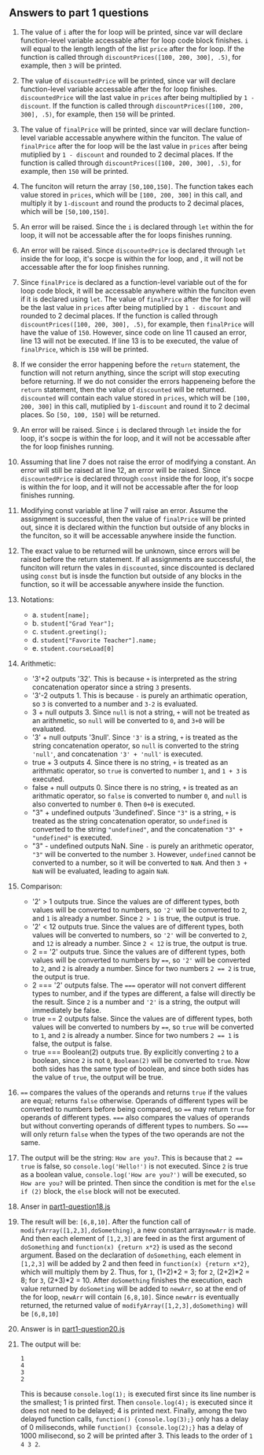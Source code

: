 ## Answers to part 1 questions
1. The value of `i` after the for loop will be printed, since var will declare function-level variable accessable after for loop code block finishes. `i` will equal to the length length of the list `price` after the for loop. If the function is called through `discountPrices([100, 200, 300], .5)`, for example, then `3` will be printed.

2. The value of `discountedPrice` will be printed, since var will declare function-level variable accessable after the for loop finishes. `discountedPrice` will the last value in `prices` after being multiplied by `1 - discount`.  If the function is called through `discountPrices([100, 200, 300], .5)`, for example, then `150` will be printed.
3. The value of `finalPrice` will be printed, since var will declare function-level variable accessable anywhere within the funciton. The value of `finalPrice` after the for loop will be the last value in `prices` after being mutiplied by `1 - discount` and rounded to 2 decimal places. If the function is called through `discountPrices([100, 200, 300], .5)`, for example, then `150` will be printed.
4. The funciton will return the array `[50,100,150]`. The function takes each value stored in `prices`, which will be `[100, 200, 300]` in this call, and multiply it by `1-discount` and round the products to 2 decimal places, which will be `[50,100,150]`.
5. An error will be raised. Since the `i` is declared through `let` within the for loop, it will not be accessable after the for loops finishes running.
6. An error will be raised. Since `discountedPrice` is declared through `let` inside the for loop, it's socpe is within the for loop, and , it will not be accessable after the for loop finishes running.
7. Since `finalPrice` is declared as a function-level variable out of the for loop code block, it will be accessable anywhere within the funciton even if it is declared using `let`. The value of `finalPrice` after the for loop will be the last value in `prices` after being mutiplied by `1 - discount` and rounded to 2 decimal places. If the function is called through `discountPrices([100, 200, 300], .5)`, for example, then `finalPrice` will have the value of `150`. However, since code on line 11 caused an error, line 13 will not be executed. If line 13 is to be executed, the value of `finalPrice`, which is `150` will be printed. 
8. If we consider the error happening before the `return` statement, the function will not return anything, since the script will stop executing before returning. If we do not consider the errors happeneing before the `return` statement, then the value of `discounted` will be returned. `discounted` will contain each value stored in `prices`, which will be `[100, 200, 300]` in this call, mutiplied by `1-discount` and round it to 2 decimal places. So `[50, 100, 150]` will be returned.
9.  An error will be raised. Since `i` is declared through `let` inside the for loop, it's socpe is within the for loop, and it will not be accessable after the for loop finishes running.
10. Assuming that line 7 does not raise the error of modifying a constant. An error will still be raised at line 12, an error will be raised. Since `discountedPrice` is declared through `const` inside the for loop, it's socpe is within the for loop, and it will not be accessable after the for loop finishes running.
11. Modifying const variable at line 7 will raise an error. Assume the assignment is successful, then the value of `finalPrice` will be printed out, since it is declared within the function but outside of any blocks in the funciton, so it will be accessable anywhere inside the function. 
12. The exact value to be returned will be unknown, since errors will be raised before the return statement. If all assignments are successful, the funciton will return the vales in `discounted`, since discounted is declared using `const` but is insde the function but outside of any blocks in the function, so it will be accessable anywhere inside the function. 
13. Notations:
    * a. `student[name];`
    * b. `student["Grad Year"];`
    * c. `student.greeting();`
    * d. `student["Favorite Teacher"].name;`
    * e. `student.courseLoad[0]`
14. Arithmetic:
    * '3'+2 outputs '32'. This is because `+` is interpreted as the string concatenation operator since a string `3` presents.
    * '3'-2 outputs 1. This is because `-` is purely an arthimatic operation, so `3` is converted to a number and `3-2` is evaluated.
    * 3 + null outputs 3. Since `null` is not a string, `+` will not be treated as an arithmetic, so `null` will be converted to `0`, and `3+0` will be evaluated.
    * '3' + null outputs '3null'. Since `'3'` is a string, `+` is treated as the string concatenation operator, so `null` is converted to the string `'null'`, and concatenation `'3' + 'null'` is executed.
    * true + 3 outputs 4. Since there is no string, `+` is treated as an arithmatic operator, so `true` is converted to number `1`, and `1 + 3` is executed.
    * false + null outputs 0. Since there is no string, `+` is treated as an arithmatic operator, so `false` is converted to number `0`, and `null` is also converted to number `0`. Then `0+0` is executed.
    * "3" + undefined outputs '3undefined'. Since `"3"` is a string, `+` is treated as the string concatenation operator, so `undefined` is converted to the string `"undefined"`, and the concatenation `"3" + "undefined"` is executed.
    * "3" - undefined outputs NaN. Sine `-` is purely an arithmetic operator, `"3"` will be converted to the number `3`. However, `undefined` cannot be converted to a number, so it will be converted to `NaN`. And then `3 + NaN` will be evaluated, leading to again `NaN`.
15. Comparison:
    * '2' > 1 outputs true. Since the values are of different types, both values will be converted to numbers, so `'2'` will be converted to `2`, and `1` is already a number. Since `2 > 1` is true, the output is true.
    * '2' < 12 outputs true. Since the values are of different types, both values will be converted to numbers, so `'2'` will be converted to `2`, and `12` is already a number. Since `2 < 12` is true, the output is true.
    * 2 == '2' outputs true. Since the values are of different types, both values will be converted to numbers by `==`, so `'2'` will be converted to `2`, and `2` is already a number. Since for two numbers `2 == 2` is true, the output is true.
    * 2 === '2' outputs false. The `===` operator will not convert different types to number, and if the types are different, a false will directly be the result. Since `2` is a number and `'2'` is a string, the output will immediately be false. 
    * true == 2 outputs false. Since the values are of different types, both values will be converted to numbers by `==`, so `true` will be converted to `1`, and `2` is already a number. Since for two numbers `2 == 1` is false, the output is false.
    * true === Boolean(2) outputs true. By explicitly converting `2` to a boolean, since `2` is not `0`, `Boolean(2)` will be converted to `true`. Now both sides has the same type of boolean, and since both sides has the value of `true`, the output will be true.
16. `==` compares the values of the operands and returns `true` if the values are equal; returns `false` otherwise. Operands of different types will be converted to numbers before being compared, so `==` may return `true` for operands of different types. `===` also compares the values of operands but without converting operands of different types to numbers. So `===` will only return `false` when the types of the two operands are not the same.
17. The output will be the string: `How are you?`. This is because that `2 == true` is false, so `console.log('Hello!')` is not executed. Since `2` is true as a boolean value, `console.log('How are you?')` will be executed, so `How are you?` will be printed. Then since the condition is met for the `else if (2)` block, the `else` block will not be executed.
18. Anser in [part1-question18.js](part1-question18.js)
19. The result will be: `[6,8,10]`. After the function call of `modifyArray([1,2,3],doSomething)`, a new constant array`newArr` is made. And then each element of `[1,2,3]` are feed in as the first argument of `doSomething` and `function(x) {return x*2}` is used as the second argument. Based on the declaration of `doSomething`, each element in `[1,2,3]` will be added by 2 and then feed in `function(x) {return x*2}`, which will multiply them by 2. Thus, for `1`, (1+2)*2 = 3; for `2`, (2+2)*2 = 8; for `3`, (2+3)*2 = 10. After `doSomething` finishes the execution, each value returned by `doSometing` will be added to `newArr`, so at the end of the for loop, `newArr` will contain `[6,8,10]`. Since `newArr` is eventually returned, the returned value of `modifyArray([1,2,3],doSomething)` will be `[6,8,10]`
20. Answer is in [part1-question20.js](part1-question20.js)
21. The output will be: 
    ``` 
    1 
    4 
    3 
    2
    ```
    This is because `console.log(1);` is executed first since its line number is the smallest; 1 is printed first. Then `console.log(4);` is executed since it does not need to be delayed; 4 is printed next. Finally, among the two delayed function calls, `function() {console.log(3);}` only has a delay of 0 miliseconds, while `function() {console.log(2);}` has a delay of 1000 milisecond, so 2 will be printed after 3. This leads to the order of `1 4 3 2`.